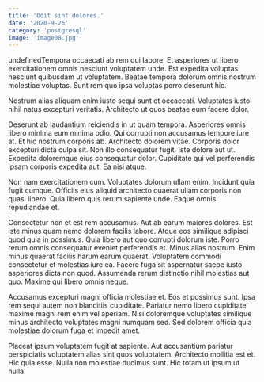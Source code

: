 ```yaml
---
title: 'Odit sint dolores.'
date: '2020-9-26'
category: 'postgresql'
image: 'image08.jpg'
---
```


undefinedTempora occaecati ab rem qui labore. Et asperiores ut libero exercitationem omnis nesciunt voluptatem unde. Est expedita voluptas nesciunt quibusdam ut voluptatem. Beatae tempora dolorum omnis nostrum molestiae voluptas. Sunt rem quo ipsa voluptas porro deserunt hic.
 Nostrum alias aliquam enim iusto sequi sunt et occaecati. Voluptates iusto nihil natus excepturi veritatis. Architecto ut quos beatae eum facere dolor.
 Deserunt ab laudantium reiciendis in ut quam tempora. Asperiores omnis libero minima eum minima odio. Qui corrupti non accusamus tempore iure at. Et hic nostrum corporis ab. Architecto dolorem vitae.
Corporis dolor excepturi dicta culpa sit. Non illo consequatur fugit. Iste dolore aut ut. Expedita doloremque eius consequatur dolor. Cupiditate qui vel perferendis ipsam corporis expedita aut. Ea nisi atque.
 Non nam exercitationem cum. Voluptates dolorum ullam enim. Incidunt quia fugit cumque. Officiis eius aliquid architecto quaerat ullam corporis non quasi libero. Quia libero quis rerum sapiente unde. Eaque omnis repudiandae et.
 Consectetur non et est rem accusamus. Aut ab earum maiores dolores. Est iste minus quam nemo dolorem facilis labore. Atque eos similique adipisci quod quia in possimus. Quia libero aut quo corrupti dolorum iste. Porro rerum omnis consequatur eveniet perferendis et.
Minus alias nostrum. Enim minus quaerat facilis harum earum quaerat. Voluptatem commodi consectetur et molestias iure ea. Facere fuga sit aspernatur saepe iusto asperiores dicta non quod. Assumenda rerum distinctio nihil molestias aut quo. Maxime qui libero omnis neque.
 Accusamus excepturi magni officia molestiae et. Eos et possimus sunt. Ipsa rem sequi autem non blanditiis cupiditate. Pariatur nemo libero cupiditate maxime magni rem enim vel aperiam. Nisi doloremque voluptates similique minus architecto voluptates magni numquam sed. Sed dolorem officia quia molestiae dolorum fuga et impedit amet.
 Placeat ipsum voluptatem fugit at sapiente. Aut accusantium pariatur perspiciatis voluptatem alias sint quos voluptatem. Architecto mollitia est et. Hic quia esse. Nulla non molestiae ducimus sunt. Hic totam ut ipsum ut nulla.


